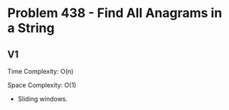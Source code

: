 # Problem 438 - Find All Anagrams in a String

## V1

Time Complexity: O(n)

Space Complexity: O(1)

- Sliding windows.
